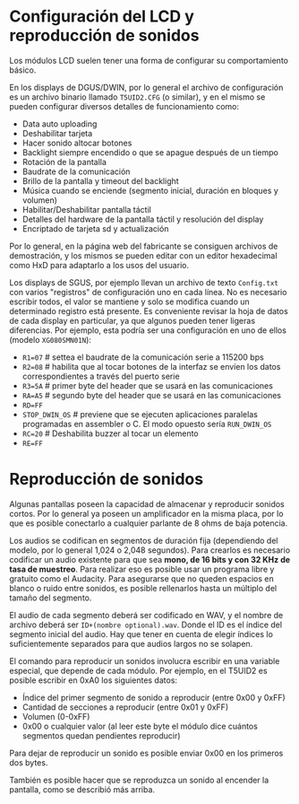 # Configuración del LCD y reproducción de sonidos

Los módulos LCD suelen tener una forma de configurar su comportamiento básico.

En los displays de DGUS/DWIN, por lo general el archivo de configuración es un archivo binario llamado `T5UID2.CFG` (o similar), y en el mismo se pueden configurar diversos detalles de funcionamiento como:

- Data auto uploading
- Deshabilitar tarjeta
- Hacer sonido altocar botones
- Backlight siempre encendido o que se apague después de un tiempo
- Rotación de la pantalla
- Baudrate de la comunicación
- Brillo de la pantalla y timeout del backlight
- Música cuando se enciende (segmento inicial, duración en bloques y volumen) 
- Habilitar/Deshabilitar pantalla táctil
- Detalles del hardware de la pantalla táctil y resolución del display
- Encriptado de tarjeta sd y actualización

Por lo general, en la página web del fabricante se consiguen archivos de demostración, y los mismos se pueden editar con un editor hexadecimal como HxD para adaptarlo a los usos del usuario.

Los displays de SGUS, por ejemplo llevan un archivo de texto `Config.txt` con varios "registros" de configuración uno en cada línea. No es necesario escribir todos, el valor se mantiene y solo se modifica cuando un determinado registro está presente. Es conveniente revisar la hoja de datos de cada display en particular, ya que algunos pueden tener ligeras diferencias. Por ejemplo, esta podría ser una configuración en uno de ellos (modelo `XG080SMN01N`):

- `R1=07` # settea el baudrate de la comunicación serie a 115200 bps
- `R2=08` # habilita que al tocar botones de la interfaz se envíen los datos correspondientes a través del puerto serie
- `R3=5A` # primer byte del header que se usará en las comunicaciones
- `RA=A5` # segundo byte del header que se usará en las comunicaciones
- `RD=FF`
- `STOP_DWIN_OS` # previene que se ejecuten aplicaciones paralelas programadas en assembler o C. El modo opuesto sería `RUN_DWIN_OS`
- `RC=20` # Deshabilita buzzer al tocar un elemento
- `RE=FF`

# Reproducción de sonidos

Algunas pantallas poseen la capacidad de almacenar y reproducir sonidos cortos. Por lo general ya poseen un amplificador en la misma placa, por lo que es posible conectarlo a cualquier parlante de 8 ohms de baja potencia.

Los audios se codifican en segmentos de duración fija (dependiendo del modelo, por lo general 1,024 o 2,048 segundos). Para crearlos es necesario codificar un audio existente para que sea **mono, de 16 bits y con 32 KHz de tasa de muestreo**. Para realizar eso es posible usar un programa libre y gratuito como el Audacity. Para asegurarse que no queden espacios en blanco o ruido entre sonidos, es posible rellenarlos hasta un múltiplo del tamaño del segmento.

El audio de cada segmento deberá ser codificado en WAV, y el nombre de archivo deberá ser `ID+(nombre optional).wav`. Donde el ID es el índice del segmento inicial del audio. Hay que tener en cuenta de elegir índices lo suficientemente separados para que audios largos no se solapen.

El comando para reproducir un sonidos involucra escribir en una variable especial, que depende de cada módulo. Por ejemplo, en el T5UID2 es posible escribir en 0xA0 los siguientes datos:

- Índice del primer segmento de sonido a reproducir (entre 0x00 y 0xFF)
- Cantidad de secciones a reproducir (entre 0x01 y 0xFF)
- Volumen (0-0xFF)
- 0x00 o cualquier valor (al leer este byte el módulo dice cuántos segmentos quedan pendientes reproducir)

Para dejar de reproducir un sonido es posible enviar 0x00 en los primeros dos bytes.

También es posible hacer que se reproduzca un sonido al encender la pantalla, como se describió más arriba.
